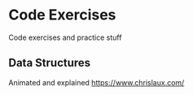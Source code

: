 # Code Exercises

Code exercises and practice stuff

## Data Structures

Animated and explained
https://www.chrislaux.com/